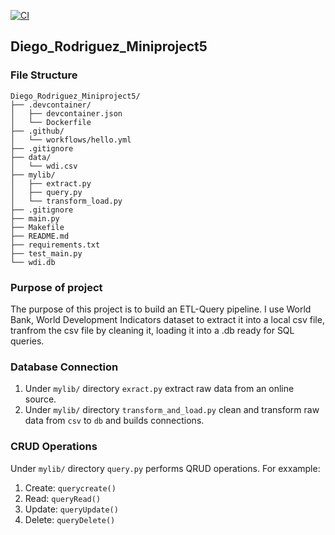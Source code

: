 [![CI](https://github.com/nogibjj/Diego_Rodriguez_Miniproject1/actions/workflows/hello.yml/badge.svg)](https://github.com/nogibjj/Diego_Rodriguez_Miniproject1/actions/workflows/hello.yml)
## Diego_Rodriguez_Miniproject5
### File Structure
```
Diego_Rodriguez_Miniproject5/
├── .devcontainer/
│   ├── devcontainer.json
│   └── Dockerfile
├── .github/
│   └── workflows/hello.yml
├── .gitignore
├── data/
│   └── wdi.csv
├── mylib/
│   ├── extract.py
│   ├── query.py
│   └── transform_load.py
├── .gitignore
├── main.py
├── Makefile
├── README.md
├── requirements.txt
├── test_main.py
└── wdi.db
```

### Purpose of project
The purpose of this project is to build an ETL-Query pipeline. I use World Bank, World Development Indicators dataset to extract it into a local csv file, tranfrom the csv file by cleaning it, loading it into a .db ready for SQL queries.



### Database Connection
1. Under `mylib/` directory `exract.py` extract raw data from an online source. 
2. Under `mylib/` directory `transform_and_load.py` clean and transform raw data from `csv` to `db` and builds connections. 

### CRUD Operations
Under `mylib/` directory `query.py` performs QRUD operations. For exxample: 
1. Create: `querycreate()`
2. Read: `queryRead()`
3. Update: `queryUpdate()`
4. Delete: `queryDelete()`

